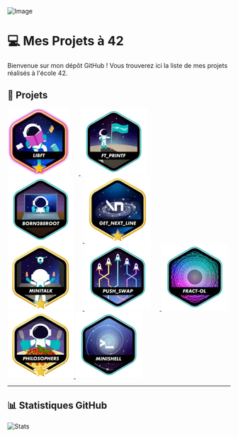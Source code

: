 <img src="https://i.pinimg.com/originals/90/70/32/9070324cdfc07c68d60eed0c39e77573.gif" alt="Image" width="500">


# 💻  Mes Projets à 42

Bienvenue sur mon dépôt GitHub ! Vous trouverez ici la liste de mes projets réalisés à l'école 42. 

## 🔧 Projets
<a href="https://github.com/Spike-hd/libft">
  <img src="https://github.com/leogaudin/42_project_badges/raw/main/badges/libft_bonus_max.webp" alt="Libft Bonus" style="display: inline-block; margin-right: 20px;"/>
</a>
<a href="https://github.com/Spike-hd/ft_printf">
  <img src="https://github.com/leogaudin/42_project_badges/raw/main/badges/ft_printf.webp" alt="ft_printf" style="display: inline-block; margin-right: 20px;"/>
</a>
<a href="https://github.com/Spike-hd/born2beroot">
  <img src="https://github.com/leogaudin/42_project_badges/raw/main/badges/born2beroot.webp" alt="Born2beroot" style="display: inline-block; margin-right: 20px;"/>
</a>
<a href="https://github.com/Spike-hd/get_next_line">
  <img src="https://github.com/leogaudin/42_project_badges/raw/main/badges/get_next_line_bonus.webp" alt="Get Next Line" style="display: inline-block; margin-right: 20px;"/>
</a>
<a href="https://github.com/Spike-hd/minitalk">
  <img src="https://github.com/leogaudin/42_project_badges/raw/main/badges/minitalk_bonus.webp" alt="Minitalk" style="display: inline-block; margin-right: 20px;"/>
</a>
<a href="https://github.com/Spike-hd/push_swap">
  <img src="https://github.com/leogaudin/42_project_badges/raw/main/badges/push_swap.webp" alt="Push Swap" style="display: inline-block; margin-right: 20px;"/>
</a>
<a href="https://github.com/Spike-hd/fract-ol">
  <img src="https://github.com/leogaudin/42_project_badges/raw/main/badges/fract-ol.webp" alt="Fract-ol" style="display: inline-block;"/>
</a>
<a href="https://github.com/Spike-hd/philosophers">
  <img src="https://github.com/leogaudin/42_project_badges/raw/main/badges/philosophers_bonus.webp" alt="Fract-ol" style="display: inline-block;"/>
</a>
<a href="https://github.com/Spike-hd/minishell">
  <img src="https://github.com/leogaudin/42_project_badges/raw/main/badges/minishell.webp" alt="Fract-ol" style="display: inline-block;"/>
</a>


---

## 📊 Statistiques GitHub

![Stats](https://github-readme-stats.vercel.app/api?username=Spike-hd&show_icons=true&theme=radical)


